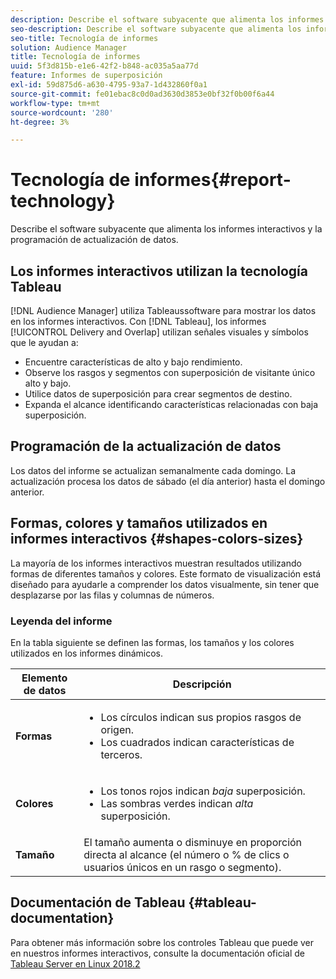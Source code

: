 ```yaml
---
description: Describe el software subyacente que alimenta los informes interactivos y la programación de actualización de datos.
seo-description: Describe el software subyacente que alimenta los informes interactivos y la programación de actualización de datos.
seo-title: Tecnología de informes
solution: Audience Manager
title: Tecnología de informes
uuid: 5f3d815b-e1e6-42f2-b848-ac035a5aa77d
feature: Informes de superposición
exl-id: 59d875d6-a630-4795-93a7-1d432860f0a1
source-git-commit: fe01ebac8c0d0ad3630d3853e0bf32f0b00f6a44
workflow-type: tm+mt
source-wordcount: '280'
ht-degree: 3%

---
```


# Tecnología de informes{#report-technology}

Describe el software subyacente que alimenta los informes interactivos y la programación de actualización de datos.

<!-- 

c_report_technology.xml

 -->

## Los informes interactivos utilizan la tecnología Tableau

[!DNL Audience Manager] utiliza  [](https://www.tableausoftware.com/) Tableaussoftware para mostrar los datos en los informes interactivos. Con [!DNL Tableau], los informes [!UICONTROL Delivery and Overlap] utilizan señales visuales y símbolos que le ayudan a:

* Encuentre características de alto y bajo rendimiento.
* Observe los rasgos y segmentos con superposición de visitante único alto y bajo.
* Utilice datos de superposición para crear segmentos de destino.
* Expanda el alcance identificando características relacionadas con baja superposición.

## Programación de la actualización de datos

Los datos del informe se actualizan semanalmente cada domingo. La actualización procesa los datos de sábado (el día anterior) hasta el domingo anterior.

## Formas, colores y tamaños utilizados en informes interactivos {#shapes-colors-sizes}

La mayoría de los informes interactivos muestran resultados utilizando formas de diferentes tamaños y colores. Este formato de visualización está diseñado para ayudarle a comprender los datos visualmente, sin tener que desplazarse por las filas y columnas de números.

<!-- 

r_legend.xml

 -->

### Leyenda del informe

En la tabla siguiente se definen las formas, los tamaños y los colores utilizados en los informes dinámicos.

<table id="table_EC180A96E3784FC6B81FCFB546C4A3FA"> 
 <thead> 
  <tr> 
   <th colname="col1" class="entry"> Elemento de datos </th> 
   <th colname="col2" class="entry"> Descripción </th> 
  </tr> 
 </thead>
 <tbody> 
  <tr> 
   <td colname="col1"> <b>Formas</b> </td> 
   <td colname="col2"> 
    <ul id="ul_076773ABD0BB4CE6834ACFA8B3D6AC2E"> 
     <li id="li_BBAB37A6EC1549B48C0E4D3BFAF7062C">Los círculos indican sus propios rasgos de origen. </li> 
     <li id="li_371331AE984A4A999CE0596EA13987E0">Los cuadrados indican características de terceros. </li> 
    </ul> </td> 
  </tr> 
  <tr> 
   <td colname="col1"> <b>Colores</b> </td> 
   <td colname="col2"> 
    <ul id="ul_F5D243297F0C4E5A8EDCBD28A548869E"> 
     <li id="li_332EB873A35440E6BB6093E36A0FAC3D">Los tonos rojos indican <i>baja</i> superposición. </li> 
     <li id="li_29DFDB1218DF4069B5DCFF841D48EF56">Las sombras verdes indican <i>alta</i> superposición. </li> 
    </ul> </td> 
  </tr> 
  <tr> 
   <td colname="col1"> <b>Tamaño</b> </td> 
   <td colname="col2"> El tamaño aumenta o disminuye en proporción directa al alcance (el número o % de clics o usuarios únicos en un rasgo o segmento). </td> 
  </tr> 
 </tbody> 
</table>

## Documentación de Tableau {#tableau-documentation}

Para obtener más información sobre los controles Tableau que puede ver en nuestros informes interactivos, consulte la documentación oficial de [Tableau Server en Linux 2018.2](https://help.tableau.com/v2018.2/server-linux/en-us/get_started_server.htm)
